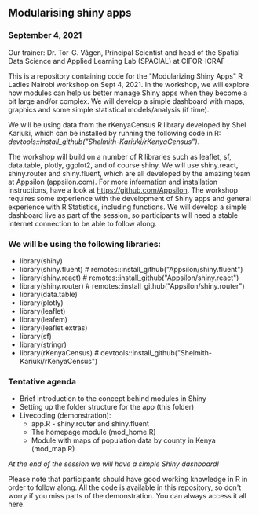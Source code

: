 ## Modularising shiny apps

### September 4, 2021

Our trainer: Dr. Tor-G. Vågen, Principal Scientist and head of the Spatial Data Science and Applied Learning Lab (SPACIAL) at CIFOR-ICRAF

This is a repository containing code for the "Modularizing Shiny Apps" R Ladies Nairobi workshop on Sept 4, 2021. In the workshop, we will explore how modules can help us better manage Shiny apps when they become a bit large and/or complex. We will develop a simple dashboard with maps, graphics and some simple statistical models/analysis (if time). 

We will be using data from the rKenyaCensus R library developed by Shel Kariuki, which can be installed by running the following code in R: _devtools::install_github("Shelmith-Kariuki/rKenyaCensus”)_.  

The workshop will build on a number of R libraries such as leaflet, sf, data.table, plotly, ggplot2, and of course shiny. We will use shiny.react, shiny.router and shiny.fluent, which are all developed by the amazing team at Appsilon (appsilon.com). For more information and installation instructions, have a look at https://github.com/Appsilon. The workshop requires some experience with the development of Shiny apps and general experience with R Statistics, including functions. We will develop a simple dashboard live as part of the session, so participants will need a stable internet connection to be able to follow along.

### We will be using the following libraries:

- library(shiny)
- library(shiny.fluent) # remotes::install_github("Appsilon/shiny.fluent")
- library(shiny.react)  # remotes::install_github("Appsilon/shiny.react")
- library(shiny.router) # remotes::install_github("Appsilon/shiny.router")
- library(data.table)
- library(plotly)
- library(leaflet)
- library(leafem)
- library(leaflet.extras)
- library(sf)
- library(stringr)
- library(rKenyaCensus) # devtools::install_github("Shelmith-Kariuki/rKenyaCensus")

### Tentative agenda

- Brief introduction to the concept behind modules in Shiny
- Setting up the folder structure for the app (this folder)
- Livecoding (demonstration):
  - app.R - shiny.router and shiny.fluent
  - The homepage module (mod_home.R)
  - Module with maps of population data by county in Kenya (mod_map.R)

_At the end of the session we will have a simple Shiny dashboard!_

Please note that participants should have good working knowledge in R in order to follow along. All the code is available in this repository, so don't worry if you miss parts of the demonstration. You can always access it all here.
